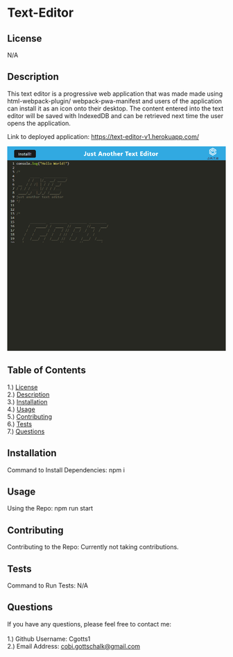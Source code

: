 # Text-Editor

## <section id = "License">License</section>
N/A

## <section id = "Description">Description</section>

This text editor is a progressive web application that was made made using html-webpack-plugin/ webpack-pwa-manifest and users of the application can install it as an icon onto their desktop. The content entered into the text editor will be saved with IndexedDB and can be retrieved next time the user opens the application.

Link to deployed application: https://text-editor-v1.herokuapp.com/

![Text Editor](./images/image1.png)

## Table of Contents
1.) <a href = "#License">License</a><br>
2.) <a href = "#Description">Description</a><br>
3.) <a href = "#Installation">Installation</a> <br>
4.) <a href = "#Usage">Usage</a><br>
5.) <a href = "#Contributing">Contributing</a><br>
6.) <a href = "#Tests">Tests</a><br>
7.) <a href = "#Questions">Questions</a>

## <section id = "Installation">Installation</section>
Command to Install Dependencies: npm i

## <section id = "Usage">Usage</section>
Using the Repo: npm run start

## <section id = "Contributing">Contributing</section>
Contributing to the Repo: Currently not taking contributions.

## <section id = "Tests">Tests</section>
Command to Run Tests: N/A

## <section id = "Questions">Questions</section>
If you have any questions, please feel free to contact me: <br><br>
1.) Github Username: Cgotts1 <br>
2.) Email Address: cobi.gottschalk@gmail.com
